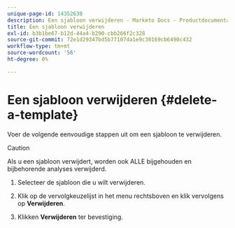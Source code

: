 ```yaml
---
unique-page-id: 14352630
description: Een sjabloon verwijderen - Marketo Docs - Productdocumentatie
title: Een sjabloon verwijderen
exl-id: b3b1be67-b12d-44a4-b290-cbb266f2c328
source-git-commit: 72e1d29347bd5b77107da1e9c30169cb6490c432
workflow-type: tm+mt
source-wordcount: '56'
ht-degree: 0%

---
```


# Een sjabloon verwijderen {#delete-a-template}

Voer de volgende eenvoudige stappen uit om een sjabloon te verwijderen.

>[!CAUTION]
>
>Als u een sjabloon verwijdert, worden ook ALLE bijgehouden en bijbehorende analyses verwijderd.

1. Selecteer de sjabloon die u wilt verwijderen.

1. Klik op de vervolgkeuzelijst in het menu rechtsboven en klik vervolgens op **Verwijderen**.

1. Klikken **Verwijderen** ter bevestiging.
